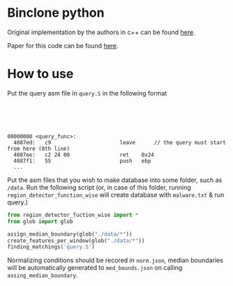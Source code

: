 # Binclone python

Original implementation by the authors in c++ can be found [here](https://github.com/BinSigma/BinClone).

Paper for this code can be found [here](https://ieeexplore.ieee.org/document/6895418).

# How to use

Put the query asm file in `query.S` in the following format

```





00000000 <query_func>:
  4087ed:	c9                   	leave      // the query must start from here (8th line)
  4087ee:	c2 24 00             	ret    0x24
  4087f1:	55                   	push   ebp
  ...
```

Put the asm files that you wish to make database into some folder, such as `/data`. Run the following script (or, in case of this folder, running `region_detector_function_wise` will create database with `malware.txt` & run query.)

```python
from region_detector_fuction_wise import *
from glob import glob

assign_median_boundary(glob("./data/*"))
create_features_per_window(glob("./data/*"))
finding_matchings('query.S')
```

Normalizing conditions should be recored in `norm.json`, median boundaries will be automatically generated to `med_bounds.json` on calling `assing_median_boundary`.
